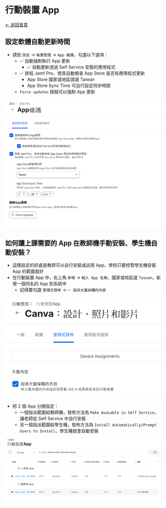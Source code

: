 # 行動裝置 App

[← 返回首頁](./)

## 設定軟體自動更新時間

* 請到 `設定` → `裝置管理` → `App 維護`，勾選以下選項：
  * ✅ 自動強制執行 App 更新
    * ✅ 自動更新透過 Self Service 安裝的應用程式
  * ✅ 排程 Jamf Pro，使其自動檢查 App Store 是否有應用程式更新
    * App Store 國家或地區請選 Taiwan
    * App Store Sync Time 可自行設定同步時間
  * `Force updates` 按鈕可以強制 App 更新

![設定：App 維護](./images/settiings_app_maintenance.png)

## 如何讓上課需要的 App 在教師機手動安裝、學生機自動安裝？

* 這樣設定的好處是教師可以自行安裝或試用 App，學校只要控管學生機安裝 App 的範圍就好
* 在行動裝置 App 中，右上角 `新增` → `輸入 App 名稱`，國家或地區選 `Taiwan`，新增一個同名的 App 到系統中
  * 記得要勾選 `管理式發佈` → `✅ 指派大量採購的內容`

![設定：App 指定大量採購 ](./images/settings_app_volume.png)

* 把 2 個 App 分開設定：
  * 一個指派範圍給教師機，發佈方法為 `Make Avaiable in Self Service`，讓老師從 Self Service 中自行安裝
  * 另一個指派範圍給學生機，發佈方法為 `Install Automatically/Prompt Users to Install`，學生機就會自動安裝

![設定：App 分別設定](./images/settings_app.png)
